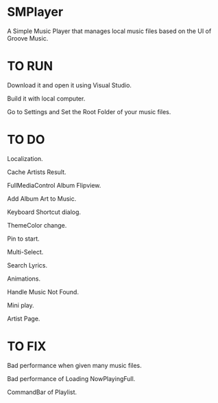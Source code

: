# SMPlayer
A Simple Music Player that manages local music files based on the UI of Groove Music.

# TO RUN
Download it and open it using Visual Studio.

Build it with local computer.

Go to Settings and Set the Root Folder of your music files.

# TO DO

Localization.

Cache Artists Result.

FullMediaControl Album Flipview.

Add Album Art to Music.

Keyboard Shortcut dialog.

ThemeColor change.

Pin to start.

Multi-Select.

Search Lyrics.

Animations.

Handle Music Not Found.

Mini play.

Artist Page.

# TO FIX

Bad performance when given many music files.

Bad performance of Loading NowPlayingFull.

CommandBar of Playlist.